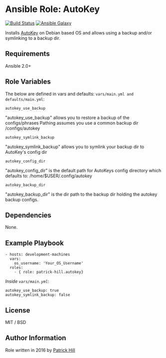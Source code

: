 Ansible Role: AutoKey
=========

[![Build Status](https://travis-ci.org/patrick-hill/ansible-role-autokey.svg?branch=master)](https://travis-ci.org/patrick-hill/ansible-role-autokey)
[![Ansible Galaxy](https://img.shields.io/badge/ansible--galaxy-patrick--hill.autokey-blue.svg)](https://galaxy.ansible.com/patrick-hill/autokey)


Installs [AutoKey](https://code.google.com/archive/p/autokey/) on Debian based OS and allows using a backup and/or symlinking to a backup dir.

Requirements
------------

Ansible 2.0+

Role Variables
--------------

The below are defined in vars and defaults: `vars/main.yml and defaults/main.yml`:

    autokey_use_backup
"autokey_use_backup" allows you to restore a backup of the configs/phrases
Pathing assumes you use a common backup dir <root>/configs/autokey

    autokey_symlink_backup
"autokey_symlink_backup" allows you to symlink your backup dir to AutoKey's config dir
    
    autokey_config_dir
"autokey_config_dir" is the default path for AutoKeys config directory which defaults to: /home/$USER/.config/autokey

    autokey_backup_dir
"autokey_backup_dir" is the dir path to the backup dir holding the autokey backup configs.

Dependencies
------------

None.

Example Playbook
----------------

    - hosts: development-machines
      vars:
        os_username: 'Your_OS_Username'
      roles:
        - { role: patrick-hill.autokey}

*Inside `vars/main.yml`*:

    autokey_use_backup: true
    autokey_symlink_backup: false

License
-------

MIT / BSD

Author Information
------------------

Role written in 2016 by [Patrick Hill](http://www.HillsPCWorld.com) 